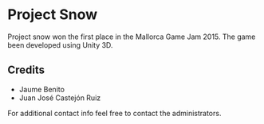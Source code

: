 # Project Snow

Project snow won the first place in the Mallorca Game Jam 2015. The game been developed using Unity 3D.

## Credits

 * Jaume Benito
 * Juan José Castejón Ruiz

For additional contact info feel free to contact the administrators.
